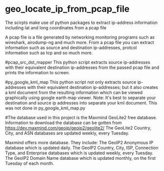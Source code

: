 # geo_locate_ip_from_pcap_file
The scirpts make use of python packages to extract ip-address information including lat and long coordinates from a pcap file

A pcap file is a file generated by networking monitoring programs such as wireshark, airodump-ng and much more. From a pcap file you can extract information such as source and destination ip-addresses, protcol information such as tcp and so much more.

#pcap_src_dst_mapper
This python script extracts source ip-addresses with their equivalent destination ip-addresses from the passed pcap file and prints the information to screen.

#py_google_kml_map
This python script not only extracts source ip-addresses with their equivalent destination ip-addresses; but it also creates a kml document from the resulting information which can be viewed graphically using google earth map viewer.
Note: It's best to separate your destination and source ip addresses into separate your kml document. This was not done in py_google_kml_map.py

#The database used in this project is the Maxmind GeoLite2 free database.
Information to download the database can be gotten from https://dev.maxmind.com/geoip/geoip2/geolite2/
The GeoLite2 Country, City, and ASN databases are updated weekly, every Tuesday.

Maxmind offers more database. They include:
The GeoIP2 Anonymous IP database which is updated daily.
The GeoIP2 Country, City, ISP, Connection Type, and Enterprise databases which is updated weekly, every Tuesday.
The GeoIP2 Domain Name database which is updated monthly, on the first Tuesday of each month.
